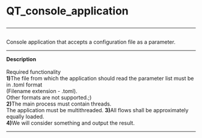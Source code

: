 # QT_console_application<br><hr>
Console application that accepts a configuration file as a parameter.<br><hr>
<b>Description<br></b><br>
Required functionality<br>
<b>1)</b>The file from which the application should read the parameter list must be in .toml format<br> (Filename extension - .toml).<br> Other formats are not supported.;)<br>
<b>2)</b>The main process must contain threads.<br> The application must be multithreaded.
<b>3)</b>All flows shall be approximately equally loaded.<br>
<b>4)</b>We will consider something and output the result.<br><hr>
